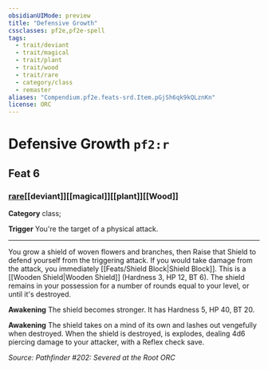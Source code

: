 ```yaml
---
obsidianUIMode: preview
title: "Defensive Growth"
cssclasses: pf2e,pf2e-spell
tags:
  - trait/deviant
  - trait/magical
  - trait/plant
  - trait/wood
  - trait/rare
  - category/class
  - remaster
aliases: "Compendium.pf2e.feats-srd.Item.pGjSh6qk9kQLznKn"
license: ORC
---
```

# Defensive Growth `pf2:r`
## Feat 6
### [rare](rare.md "Rare Rarity Trait")[[deviant]][[magical]][[plant]][[Wood]]

**Category** class; 




**Trigger** You're the target of a physical attack.

* * *

You grow a shield of woven flowers and branches, then Raise that Shield to defend yourself from the triggering attack. If you would take damage from the attack, you immediately [[Feats/Shield Block|Shield Block]]. This is a [[Wooden Shield|Wooden Shield]] (Hardness 3, HP 12, BT 6). The shield remains in your possession for a number of rounds equal to your level, or until it's destroyed.

**Awakening** The shield becomes stronger. It has Hardness 5, HP 40, BT 20.

**Awakening** The shield takes on a mind of its own and lashes out vengefully when destroyed. When the shield is destroyed, is explodes, dealing 4d6 piercing damage to your attacker, with a Reflex check save.

*Source: Pathfinder #202: Severed at the Root*
*ORC*